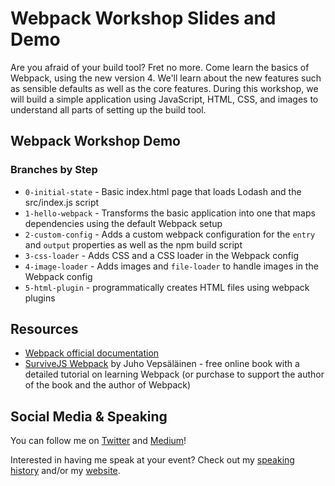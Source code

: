 # Webpack Workshop Slides and Demo

Are you afraid of your build tool? Fret no more. Come learn the basics of Webpack, using the new version 4. We'll learn about the new features such as sensible defaults as well as the core features. During this workshop, we will build a simple application using JavaScript, HTML, CSS, and images to understand all parts of setting up the build tool.

## Webpack Workshop Demo

### Branches by Step

- `0-initial-state` - Basic index.html page that loads Lodash and the src/index.js script
- `1-hello-webpack` - Transforms the basic application into one that maps dependencies using the default Webpack setup
- `2-custom-config` - Adds a custom webpack configuration for the `entry` and `output` properties as well as the npm build script
- `3-css-loader` - Adds CSS and a CSS loader in the Webpack config
- `4-image-loader` - Adds images and `file-loader` to handle images in the Webpack config
- `5-html-plugin` - programmatically creates HTML files using webpack plugins

## Resources

- [Webpack official documentation](https://webpack.js.org/)
- [SurviveJS Webpack](https://survivejs.com/webpack/foreword/) by Juho Vepsäläinen - free online book with a detailed tutorial on learning Webpack (or purchase to support the author of the book and the author of Webpack)

## Social Media & Speaking

You can follow me on [Twitter](https://twitter.com/thegreengreek) and [Medium](https://medium.com/@thegreengreek)!

Interested in having me speak at your event? Check out my [speaking history](https://github.com/siakaramalegos/sia_speaks) and/or my [website](https://siakaramalegos.github.io/).